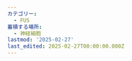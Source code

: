 ```yaml
---
カテゴリー:
  - FUS
蓄積する場所:
  - 神経細胞
lastmod: '2025-02-27'
last_edited: 2025-02-27T00:00:00.000Z
---
```



